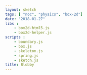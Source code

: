 ```yaml
---
layout: sketch
tags: [ "noc", "physics", "box-2d"]
date: "2018-01-27"
libs :    
    - box2d-html5.js
    - box2d-helper.js
scripts : 
    - boundary.js
    - box.js
    - skeleton.js
    - spring.js
    - sketch.js
title: Blobby
---
```

